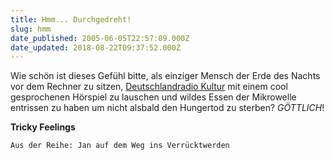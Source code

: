 ```yaml
---
title: Hmm... Durchgedreht!
slug: hmm
date_published: 2005-06-05T22:57:09.000Z
date_updated: 2018-08-22T09:37:52.000Z
---
```


Wie schön ist dieses Gefühl bitte, als einziger Mensch der Erde des Nachts vor dem Rechner zu sitzen, [Deutschlandradio Kultur](http://www.dradio.de/) mit einem cool gesprochenen Hörspiel zu lauschen und wildes Essen der Mikrowelle entrissen zu haben um nicht alsbald den Hungertod zu sterben? *GÖTTLICH*!

**Tricky Feelings**

`Aus der Reihe: Jan auf dem Weg ins Verrücktwerden`
